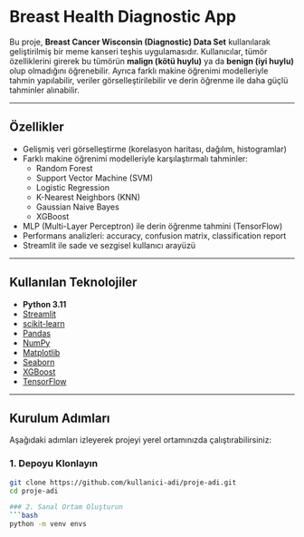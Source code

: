 # Breast Health Diagnostic App

Bu proje, **Breast Cancer Wisconsin (Diagnostic) Data Set** kullanılarak geliştirilmiş bir meme kanseri teşhis uygulamasıdır. Kullanıcılar, tümör özelliklerini girerek bu tümörün **malign (kötü huylu)** ya da **benign (iyi huylu)** olup olmadığını öğrenebilir. Ayrıca farklı makine öğrenimi modelleriyle tahmin yapılabilir, veriler görselleştirilebilir ve derin öğrenme ile daha güçlü tahminler alınabilir.

---

##  Özellikler

- Gelişmiş veri görselleştirme (korelasyon haritası, dağılım, histogramlar)
- Farklı makine öğrenimi modelleriyle karşılaştırmalı tahminler:
  - Random Forest
  - Support Vector Machine (SVM)
  - Logistic Regression
  - K-Nearest Neighbors (KNN)
  - Gaussian Naive Bayes
  - XGBoost
- MLP (Multi-Layer Perceptron) ile derin öğrenme tahmini (TensorFlow)
- Performans analizleri: accuracy, confusion matrix, classification report
- Streamlit ile sade ve sezgisel kullanıcı arayüzü

---

## Kullanılan Teknolojiler

- **Python 3.11**
- [Streamlit](https://streamlit.io/)
- [scikit-learn](https://scikit-learn.org/)
- [Pandas](https://pandas.pydata.org/)
- [NumPy](https://numpy.org/)
- [Matplotlib](https://matplotlib.org/)
- [Seaborn](https://seaborn.pydata.org/)
- [XGBoost](https://xgboost.readthedocs.io/)
- [TensorFlow](https://www.tensorflow.org/)

---

## Kurulum Adımları
Aşağıdaki adımları izleyerek projeyi yerel ortamınızda çalıştırabilirsiniz:

### 1. Depoyu Klonlayın
```bash
git clone https://github.com/kullanici-adi/proje-adi.git
cd proje-adi

### 2. Sanal Ortam Oluşturun
```bash
python -m venv envs


